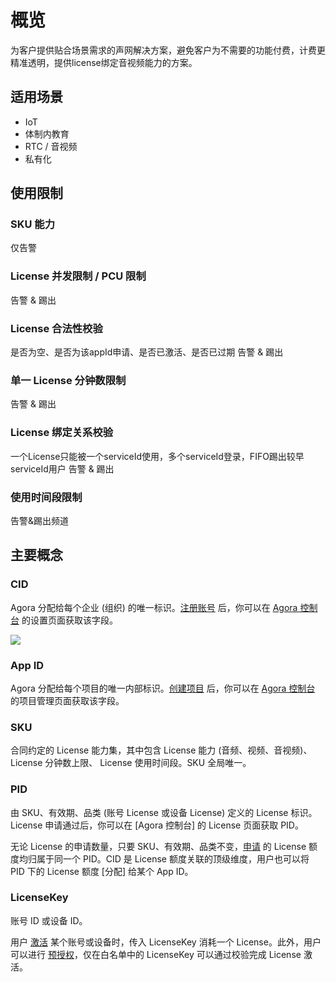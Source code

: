 # 概览

为客户提供贴合场景需求的声网解决方案，避免客户为不需要的功能付费，计费更精准透明，提供license绑定音视频能力的方案。



## 适用场景

- IoT 
- 体制内教育
- RTC / 音视频
- 私有化



## 使用限制

### SKU 能力
仅告警

### License 并发限制 / PCU 限制
告警 & 踢出

### License 合法性校验
是否为空、是否为该appId申请、是否已激活、是否已过期
告警 & 踢出

### 单一 License 分钟数限制
告警 & 踢出

### License 绑定关系校验
一个License只能被一个serviceId使用，多个serviceId登录，FIFO踢出较早serviceId用户
告警 & 踢出

### 使用时间段限制
告警&踢出频道



## 主要概念

### CID  
Agora 分配给每个企业 (组织) 的唯一标识。[注册账号](https://docs.agora.io/cn/Agora%20Platform/sign_in_and_sign_up?platform=All%20Platforms#%E6%B3%A8%E5%86%8C%E8%B4%A6%E5%8F%B7) 后，你可以在 [Agora 控制台](https://console.agora.io/settings/company) 的设置页面获取该字段。

![](https://web-cdn.agora.io/docs-files/1658829233966)

### App ID  
Agora 分配给每个项目的唯一内部标识。[创建项目](https://docs.agora.io/cn/Agora%20Platform/manage_projects?platform=All%20Platforms#%E5%88%9B%E5%BB%BA%E9%A1%B9%E7%9B%AE) 后，你可以在 [Agora 控制台](https://console.agora.io/projects) 的项目管理页面获取该字段。

### SKU  
合同约定的 License 能力集，其中包含 License 能力 (音频、视频、音视频)、License 分钟数上限、 License 使用时间段。SKU 全局唯一。

### PID  
由 SKU、有效期、品类 (账号 License 或设备 License) 定义的 License 标识。License 申请通过后，你可以在 [Agora 控制台] 的 License 页面获取 PID。

无论 License 的申请数量，只要 SKU、有效期、品类不变，[申请]() 的 License 额度均归属于同一个 PID。CID 是 License 额度关联的顶级维度，用户也可以将 PID 下的 License 额度 [分配] 给某个 App ID。

### LicenseKey
账号 ID 或设备 ID。

用户 [激活]() 某个账号或设备时，传入 LicenseKey 消耗一个 License。此外，用户可以进行 [预授权]()，仅在白名单中的 LicenseKey 可以通过校验完成 License 激活。